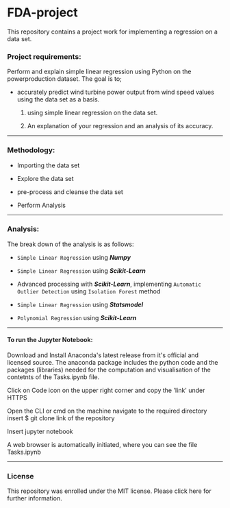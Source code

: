 # FDA-project

This repository contains a project work for implementing a regression on a data set.

### Project requirements:

Perform and explain simple linear regression using Python on the powerproduction dataset. The goal is to;

- accurately predict wind turbine power output from wind speed values using the data set as a basis.
  1. using simple linear regression on the data set.
  
  2. An explanation of your regression and an analysis of its accuracy.
  
***

### Methodology:

- Importing the data set

- Explore the data set

- pre-process and cleanse the data set

- Perform Analysis

***

### Analysis:

The break down of the analysis is as follows:

- `Simple Linear Regression` using _**Numpy**_

- `Simple Linear Regression` using _**Scikit-Learn**_

- Advanced processing with _**Scikit-Learn**_, implementing `Automatic Outlier Detection` using `Isolation Forest` method

- `Simple Linear Regression` using _**Statsmodel**_

- `Polynomial Regression` using _**Scikit-Learn**_


***

#### To run the Jupyter Notebook:

Download and Install Anaconda's latest release from it's official and licensed source. The anaconda package includes the python code and the packages (libraries) needed for the computation and visualisation of the contetnts of the Tasks.ipynb file.

Click on Code icon on the upper right corner and copy the 'link' under HTTPS

Open the CLI or cmd on the machine navigate to the required directory insert $ git clone link of the repository

Insert jupyter notebook

A web browser is automatically initiated, where you can see the file Tasks.ipynb

***

### License

This repository was enrolled under the MIT license. Please click here for further information.
